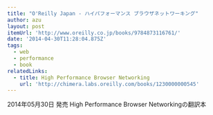 ```yaml
---
title: "O'Reilly Japan - ハイパフォーマンス ブラウザネットワーキング"
author: azu
layout: post
itemUrl: 'http://www.oreilly.co.jp/books/9784873116761/'
date: '2014-04-30T11:28:04.875Z'
tags:
  - web
  - performance
  - book
relatedLinks:
  - title: High Performance Browser Networking
    url: 'http://chimera.labs.oreilly.com/books/1230000000545'
---
```

2014年05月30日 発売
High Performance Browser Networkingの翻訳本

